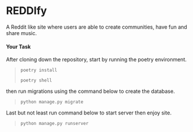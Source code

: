 # REDDIfy

A Reddit like site where users are able to create communities, have fun and share music.

#### **Your Task**

After cloning down the repository, start by running the poetry environment.

>`poetry install`
> 
>`poetry shell`

then run migrations using the command below to create the database.
>`python manage.py migrate`

Last but not least run command below to start server then enjoy site.
>`python manage.py runserver`